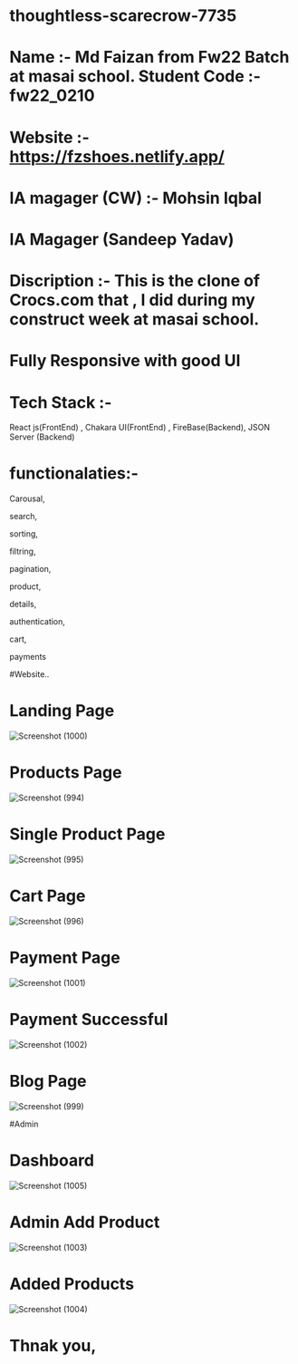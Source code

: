 # thoughtless-scarecrow-7735


# Name :- Md Faizan from Fw22 Batch at masai school. Student Code :- fw22_0210

# Website :- https://fzshoes.netlify.app/

# IA magager (CW) :- Mohsin Iqbal

# IA Magager (Sandeep Yadav)

# Discription :- This is the clone of Crocs.com that , I did during my construct week at masai school.

# Fully Responsive with good UI

# Tech Stack :- 
React js(FrontEnd) , Chakara UI(FrontEnd) , FireBase(Backend), JSON Server (Backend)

# functionalaties:-

 Carousal,

 search,

 sorting,

 filtring,

 pagination,

 product,

 details,

 authentication,

 cart,

 payments



#Website..
# Landing Page
![Screenshot (1000)](https://user-images.githubusercontent.com/106812942/214018158-224d47c0-2f3e-4a72-bc00-53ea918e6fdf.png)

# Products Page
![Screenshot (994)](https://user-images.githubusercontent.com/106812942/214018400-78c2a55f-192b-4f9e-8da3-5b8edf8aa344.png)

# Single Product Page
![Screenshot (995)](https://user-images.githubusercontent.com/106812942/214018631-71144f2c-a437-4a46-95c3-ab753a569436.png)

# Cart Page
![Screenshot (996)](https://user-images.githubusercontent.com/106812942/214019904-72366854-55ac-42e3-ac65-79aa91578219.png)

# Payment Page
![Screenshot (1001)](https://user-images.githubusercontent.com/106812942/214024550-ba33dc36-6251-4df5-a705-588999adc10d.png)

# Payment Successful
![Screenshot (1002)](https://user-images.githubusercontent.com/106812942/214024742-df65b4db-ee1d-452d-b5ff-71d957167073.png)

# Blog Page
![Screenshot (999)](https://user-images.githubusercontent.com/106812942/214019745-dda20d6b-58b8-432b-84f1-a456f026de76.png)

#Admin

# Dashboard
![Screenshot (1005)](https://user-images.githubusercontent.com/106812942/214024842-052c2eaf-79c3-4151-a2aa-ae33ab72c72e.png)
# Admin Add Product
![Screenshot (1003)](https://user-images.githubusercontent.com/106812942/214024922-eb4c1d99-329c-4ecd-866b-aead8dc4858d.png)

# Added Products
![Screenshot (1004)](https://user-images.githubusercontent.com/106812942/214024962-19126c3d-ce59-40b6-9ac7-f47bee06f8d2.png)

# Thnak you,
